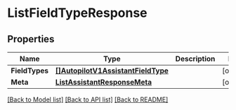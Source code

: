 # ListFieldTypeResponse

## Properties
Name | Type | Description | Notes
------------ | ------------- | ------------- | -------------
**FieldTypes** | [**[]AutopilotV1AssistantFieldType**](autopilot.v1.assistant.field_type.md) |  |[optional] 
**Meta** | [**ListAssistantResponseMeta**](ListAssistantResponse_meta.md) |  |[optional] 

[[Back to Model list]](../README.md#documentation-for-models) [[Back to API list]](../README.md#documentation-for-api-endpoints) [[Back to README]](../README.md)


